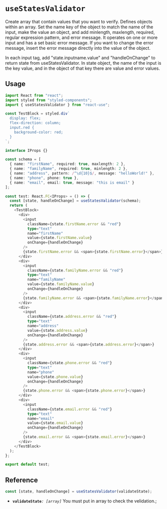 # `useStatesValidator`

Create array that contain values that you want to verify.
Defines objects within an array.
Set the name key of the object to match the name of the input, make the value an object, and add minlength, maxlength, required, regular expression pattern, and error message.
It operates on one or more input and has a set basic error message.
If you want to change the error message, insert the error message directly into the value of the object.

In each input tag, add "state.inputname.value" and "handleOnChange" to return state from useStatesValidator.
In state object, the name of the input is the key value, and in the object of that key there are value and error values.

## Usage

```ts
import React from "react";
import styled from "styled-components";
import { useStatesValidator } from "react-use";

const TestBlock = styled.div`
  display: flex;
  flex-direction: column;
  input.red {
    background-color: red;
  }
`;

interface IProps {}

const schema = [
  { name: "firstName", required: true, maxlength: 2 },
  { name: "familyName", required: true, minlength: 2 },
  { name: "address", pattern: /^\d{10}$/, message: "helloWorld!" },
  { name: "phone", phone: true },
  { name: "email", email: true, message: "this is email" }
];

const test: React.FC<IProps> = () => {
  const [state, handleOnChange] = useStatesValidator(schema);
  return (
    <TestBlock>
      <div>
        <input
          className={state.firstName.error && "red"}
          type="text"
          name="firstName"
          value={state.firstName.value}
          onChange={handleOnChange}
        />
        {state.firstName.error && <span>{state.firstName.error}</span>}
      </div>
      <div>
        <input
          className={state.familyName.error && "red"}
          type="text"
          name="familyName"
          value={state.familyName.value}
          onChange={handleOnChange}
        />
        {state.familyName.error && <span>{state.familyName.error}</span>}
      </div>
      <div>
        <input
          className={state.address.error && "red"}
          type="text"
          name="address"
          value={state.address.value}
          onChange={handleOnChange}
        />
        {state.address.error && <span>{state.address.error}</span>}
      </div>
      <div>
        <input
          className={state.phone.error && "red"}
          type="text"
          name="phone"
          value={state.phone.value}
          onChange={handleOnChange}
        />
        {state.phone.error && <span>{state.phone.error}</span>}
      </div>
      <div>
        <input
          className={state.email.error && "red"}
          type="text"
          name="email"
          value={state.email.value}
          onChange={handleOnChange}
        />
        {state.email.error && <span>{state.email.error}</span>}
      </div>
    </TestBlock>
  );
};

export default test;
```

## Reference

```ts
const [state, handleOnChange] = useStatesValidator(validateState);
```

- **`validateState`**_`: [array]`_ You must put in array to check the velidation.;
